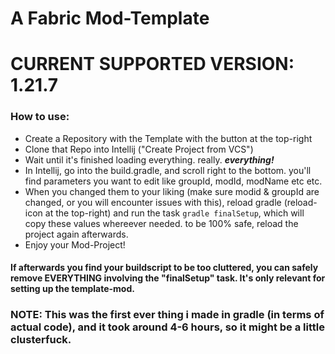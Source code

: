 # A Fabric Mod-Template

# CURRENT SUPPORTED VERSION: 1.21.7

<h3>How to use:</h3>

- Create a Repository with the Template with the button at the top-right
- Clone that Repo into Intellij ("Create Project from VCS")
- Wait until it's finished loading everything. really. ***everything!***
- In Intellij, go into the build.gradle, and scroll right to the bottom. you'll find parameters you want to edit like groupId, modId, modName etc etc.
- When you changed them to your liking (make sure modid & groupId are changed, or you will encounter issues with this), reload gradle (reload-icon at the top-right) and run the task `gradle finalSetup`, which will copy these values whereever needed. to be 100% safe, reload the project again afterwards.
- Enjoy your Mod-Project!

<h4>If afterwards you find your buildscript to be too cluttered, you can safely remove EVERYTHING involving the "finalSetup" task. It's only relevant for setting up the template-mod.</h4>

<h3>NOTE: This was the first ever thing i made in gradle (in terms of actual code), and it took around 4-6 hours, so it might be a little clusterfuck.</h3>
